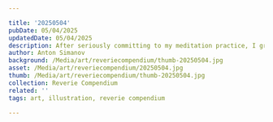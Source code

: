 ```yaml
---

title: '20250504'
pubDate: 05/04/2025
updatedDate: 05/04/2025
description: After seriously committing to my meditation practice, I gradually began experiencing spontaneous floods of purple across my visual field. Sometimes it's random spots; other times it emerges gently from the sides or directly from the front. On one memorable occasion, purple completely overtook my entire vision for a few moments—it felt as though I'd experienced a personal BSOD. Yet, in all seriousness, it was an exceptionally calm and pleasant sensation.
author: Anton Simanov
background: /Media/art/reveriecompendium/thumb-20250504.jpg
asset: /Media/art/reveriecompendium/20250504.jpg
thumb: /Media/art/reveriecompendium/thumb-20250504.jpg
collection: Reverie Compendium
related: ''
tags: art, illustration, reverie compendium

---
```



